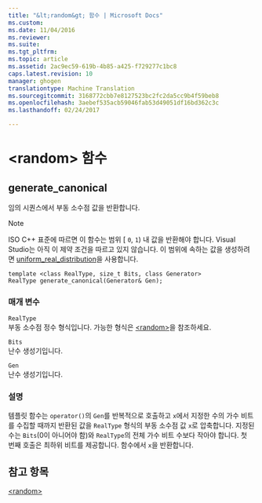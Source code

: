 ```yaml
---
title: "&lt;random&gt; 함수 | Microsoft Docs"
ms.custom: 
ms.date: 11/04/2016
ms.reviewer: 
ms.suite: 
ms.tgt_pltfrm: 
ms.topic: article
ms.assetid: 2ac9ec59-619b-4b85-a425-f729277c1bc8
caps.latest.revision: 10
manager: ghogen
translationtype: Machine Translation
ms.sourcegitcommit: 3168772cbb7e8127523bc2fc2da5cc9b4f59beb8
ms.openlocfilehash: 3aebef535acb59046fab53d49051df16bd362c3c
ms.lasthandoff: 02/24/2017

---
```

# <a name="ltrandomgt-functions"></a>&lt;random&gt; 함수
  
##  <a name="a-namegeneratecanonicala--generatecanonical"></a><a name="generate_canonical"></a>  generate_canonical  
 임의 시퀀스에서 부동 소수점 값을 반환합니다.  
  
> [!NOTE]
>  ISO C++ 표준에 따르면 이 함수는 범위 [ `0`, `1`) 내 값을 반환해야 합니다. Visual Studio는 아직 이 제약 조건을 따르고 있지 않습니다. 이 범위에 속하는 값을 생성하려면 [uniform_real_distribution](../standard-library/uniform-real-distribution-class.md)을 사용합니다.  
  
```  
template <class RealType, size_t Bits, class Generator>  
RealType generate_canonical(Generator& Gen);
```  
  
### <a name="parameters"></a>매개 변수  
 `RealType`  
 부동 소수점 정수 형식입니다. 가능한 형식은 [\<random>](../standard-library/random.md)을 참조하세요.  
  
 `Bits`  
 난수 생성기입니다.  
  
 `Gen`  
 난수 생성기입니다.  
  
### <a name="remarks"></a>설명  
 템플릿 함수는 `operator()`의 `Gen`를 반복적으로 호출하고 `x`에서 지정한 수의 가수 비트를 수집할 때까지 반환된 값을 `RealType` 형식의 부동 소수점 값 `x`로 압축합니다. 지정된 수는 `Bits`(0이 아니어야 함)와 `RealType`의 전체 가수 비트 수보다 작아야 합니다. 첫 번째 호출은 최하위 비트를 제공합니다. 함수에서 `x`을 반환합니다.  
  
## <a name="see-also"></a>참고 항목  
 [\<random>](../standard-library/random.md)


